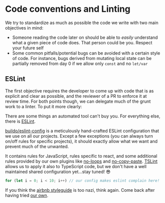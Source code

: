 # Code conventions and Linting

We try to standardize as much as possible the code we write with two main objectives in mind:
- Someone reading the code later on should be able to *easily* understand what a given piece of code does. That person could be you. Respect your future self
- Some common pitfalls/potential bugs can be avoided with a certain style of code. For instance, bugs derived from mutating local state can be partially removed from day 0 if we allow only `const` and no `let/var`


## ESLint

The first objective requires the developer to come up with code that is as explicit and clear as possible, and the reviewer of a PR to enforce it at review time. For both points though, we can delegate much of the grunt work to a linter. To put it more clearly:

There are some things an automated tool can't buy you. For everything else, there is [ESLint](https://github.com/eslint/eslint).

[buildo/eslint-config](https://github.com/buildo/eslint-config) is a meticulously hand-crafted ESLint configuration that we use on all our projects. Except a few exceptions (you can always turn on/off rules for specific projects), it should exactly allow what we want and prevent much of the unwanted.

It contains rules for JavaScript, rules specific to react, and some additional rules provided by our own plugins like [no-loops](https://github.com/buildo/eslint-plugin-no-loops) and [no-copy-paste](https://github.com/buildo/eslint-plugin-no-copy-paste-default-export). [TSLint](https://palantir.github.io/tslint/) allows us to apply it also to TypeScript code, but we don't have a well maintained shared configuration yet...stay tuned! 😎

```js
for (let i = 0; i < 10; i++) // our config makes eslint complain here!
```

If you think the [airbnb styleguide](https://github.com/airbnb/javascript) is too nazi, think again. Come back after having tried [our own](https://github.com/buildo/eslint-config).

